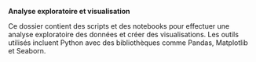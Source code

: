 __Analyse exploratoire et visualisation__
   
Ce dossier contient des scripts et des notebooks pour effectuer une analyse exploratoire des données et créer des visualisations.
Les outils utilisés incluent Python avec des bibliothèques comme Pandas, Matplotlib et Seaborn.
